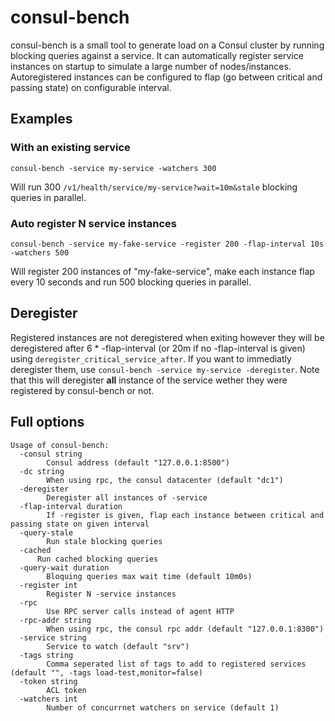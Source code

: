 # consul-bench

consul-bench is a small tool to generate load on a Consul cluster by running blocking queries against a service.
It can automatically register service instances on startup to simulate a large number of nodes/instances.
Autoregistered instances can be configured to flap (go between critical and passing state) on configurable interval.

## Examples

### With an existing service

```
consul-bench -service my-service -watchers 300
```

Will run 300 `/v1/health/service/my-service?wait=10m&stale` blocking queries in parallel.

### Auto register N service instances

```
consul-bench -service my-fake-service -register 200 -flap-interval 10s -watchers 500
```

Will register 200 instances of "my-fake-service", make each instance flap every 10 seconds and run 500 blocking queries in parallel.

## Deregister

Registered instances are not deregistered when exiting however they will be deregistered after 6 * -flap-interval (or 20m if no -flap-interval is given) using `deregister_critical_service_after`.
If you want to immediatly deregister them, use `consul-bench -service my-service -deregister`. Note that this will deregister **all** instance of the service wether they were registered by consul-bench or not.

## Full options

```
Usage of consul-bench:
  -consul string
    	Consul address (default "127.0.0.1:8500")
  -dc string
    	When using rpc, the consul datacenter (default "dc1")
  -deregister
    	Deregister all instances of -service
  -flap-interval duration
    	If -register is given, flap each instance between critical and passing state on given interval
  -query-stale
    	Run stale blocking queries
  -cached
      Run cached blocking queries
  -query-wait duration
    	Bloquing queries max wait time (default 10m0s)
  -register int
    	Register N -service instances
  -rpc
    	Use RPC server calls instead of agent HTTP
  -rpc-addr string
    	When using rpc, the consul rpc addr (default "127.0.0.1:8300")
  -service string
    	Service to watch (default "srv")
  -tags string
    	Comma seperated list of tags to add to registered services (default "", -tags load-test,monitor=false)
  -token string
    	ACL token
  -watchers int
    	Number of concurrnet watchers on service (default 1)

```
